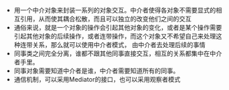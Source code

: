 - 用一个中介对象来封装一系列的对象交互。中介者使得各对象不需要显式的相互引用，从而使其耦合松散，而且可以独立的改变他们之间的交互
- 通俗来说，就是一个对象的操作会引起其他对象的变化，或者是某个操作需要引起其他对象的后续操作，或者连带操作，而这个对象又不希望自己来处理这种连带关系，那么就可以使用中介者模式，
由中介者去处理后续的事情
- 同事类之间完全分离，谁都不跟其他同事直接交互，相互的关系都集中在中介者手里。
- 同事对象需要知道中介者是谁，中介者需要知道所有的同事。
- 通信机制，可以采用Mediator的接口，也可以采用观察者模式
